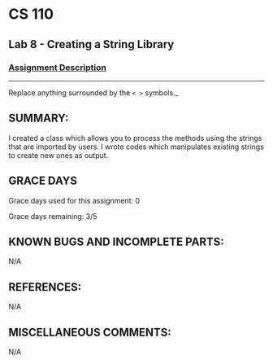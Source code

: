 # CS 110
## Lab 8 - Creating a String Library

### [Assignment Description](https://docs.google.com/document/d/1y_jvdf4tiNYyqNEkz-w9HXeigK8qQ45d-E4J1fvDBXk/edit?usp=sharing)

***

Replace anything surrounded by the `< >` symbols._

## SUMMARY:
I created a class which allows you to process the methods using the strings that are imported by users. I wrote codes which manipulates existing strings to create new ones as output.

## GRACE DAYS
Grace days used for this assignment: 0

Grace days remaining: 3/5

## KNOWN BUGS AND INCOMPLETE PARTS:
 N/A

## REFERENCES:
 N/A

## MISCELLANEOUS COMMENTS:
 N/A
